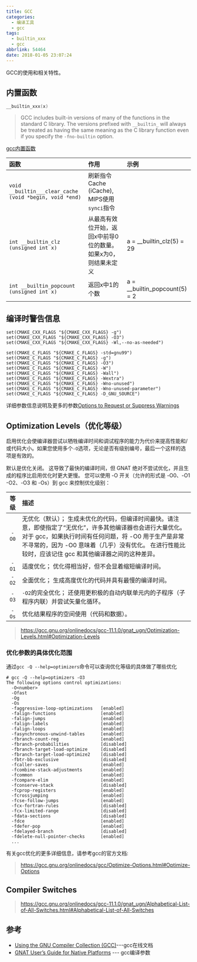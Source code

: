 ```yaml
---
title: GCC
categories:
  - 编译工具
  - gcc
tags:
  - builtin_xxx
  - gcc
abbrlink: 54464
date: 2018-01-05 23:07:24
---
```


GCC的使用和相关特性。

<!--more-->

## 内置函数

``` C
__builtin_xxx(x)
```

>GCC includes built-in versions of many of the functions in the standard C library. The versions prefixed with `__builtin_` will always be treated as having the same meaning as the C library function even if you specify the `-fno-builtin` option.


[gcc内置函数](http://gcc.gnu.org/onlinedocs/gcc/Other-Builtins.html)


| 函数                                                    | 作用                                                     | 示例                          |
|:--------------------------------------------------------|:---------------------------------------------------------|:------------------------------|
| `void __builtin___clear_cache (void *begin, void *end)` | 刷新指令Cache (iCache), MIPS使用`synci`指令              |                               |
| `int __builtin_clz (unsigned int x)`                    | 从最高有效位开始，返回x中前导0位的数量。 如果x为0，则结果未定义 | a = __builtin_clz(5) = 29 |
| `int __builtin_popcount (unsigned int x)`               | 返回x中1的个数                                           | a = __builtin_popcount(5) = 2 |


## 编译时警告信息

```
set(CMAKE_CXX_FLAGS "${CMAKE_CXX_FLAGS} -g")
set(CMAKE_CXX_FLAGS "${CMAKE_CXX_FLAGS} -O3")
set(CMAKE_CXX_FLAGS "${CMAKE_CXX_FLAGS} -Wl,--no-as-needed")

set(CMAKE_C_FLAGS "${CMAKE_C_FLAGS} -std=gnu99")
set(CMAKE_C_FLAGS "${CMAKE_C_FLAGS} -g")
set(CMAKE_C_FLAGS "${CMAKE_C_FLAGS} -O3")
set(CMAKE_C_FLAGS "${CMAKE_C_FLAGS} -W")
set(CMAKE_C_FLAGS "${CMAKE_C_FLAGS} -Wall")
set(CMAKE_C_FLAGS "${CMAKE_C_FLAGS} -Wextra")
set(CMAKE_C_FLAGS "${CMAKE_C_FLAGS} -Wno-unused")
set(CMAKE_C_FLAGS "${CMAKE_C_FLAGS} -Wno-unused-parameter")
set(CMAKE_C_FLAGS "${CMAKE_C_FLAGS} -D_GNU_SOURCE")
```
详细参数信息说明及更多的参数[Options to Request or Suppress Warnings](https://gcc.gnu.org/onlinedocs/gcc/Warning-Options.html#Warning-Options)


## Optimization Levels（优化等级）

启用优化会使编译器尝试以牺牲编译时间和调试程序的能力为代价来提高性能和/或代码大小。如果您使用多个`-O`选项，无论是否有级别编号，最后一个这样的选项是有效的。

默认是优化关闭。 这导致了最快的编译时间，但 GNAT 绝对不尝试优化，并且生成的程序比启用优化时更大更慢。 您可以使用 -O 开关（允许的形式是 -O0、-O1 -O2、-O3 和 -Os）到 gcc 来控制优化级别：

| 等级  | 描述  |
|:----:|:-----|
| `-O0`  | 无优化（默认）； 生成未优化的代码，但编译时间最快。请注意，即使指定了“无优化”，许多其他编译器也会进行大量优化。 对于 gcc，如果执行时间有任何问题，将 -O0 用于生产是非常不寻常的，因为 -O0 意味着（几乎）没有优化。 在进行性能比较时，应该记住 gcc 和其他编译器之间的这种差异。  |
| `-O1`  | 适度优化； 优化得相当好，但不会显着缩短编译时间。  |
| `-O2`  | 全面优化； 生成高度优化的代码并具有最慢的编译时间。 |
| `-O3`  | `-O2`的完全优化； 还使用更积极的自动内联单元内的子程序（子程序内联）并尝试矢量化循环。  |
| `-Os`  | 优化结果程序的空间使用（代码和数据）。  |

> https://gcc.gnu.org/onlinedocs/gcc-11.1.0/gnat_ugn/Optimization-Levels.html#Optimization-Levels

### 优化参数的具体优化范围

通过`gcc -Q --help=optimizers`命令可以查询优化等级的具体做了哪些优化

``` shell
# gcc -Q --help=optimizers -O3
The following options control optimizations:
  -O<number>                  		
  -Ofast                      		
  -Og                         		
  -Os                         		
  -faggressive-loop-optimizations 	[enabled]
  -falign-functions           		[enabled]
  -falign-jumps               		[enabled]
  -falign-labels              		[enabled]
  -falign-loops               		[enabled]
  -fasynchronous-unwind-tables 		[enabled]
  -fbranch-count-reg          		[enabled]
  -fbranch-probabilities      		[disabled]
  -fbranch-target-load-optimize 	[disabled]
  -fbranch-target-load-optimize2 	[disabled]
  -fbtr-bb-exclusive          		[disabled]
  -fcaller-saves              		[enabled]
  -fcombine-stack-adjustments 		[enabled]
  -fcommon                    		[enabled]
  -fcompare-elim              		[enabled]
  -fconserve-stack            		[disabled]
  -fcprop-registers           		[enabled]
  -fcrossjumping              		[enabled]
  -fcse-follow-jumps          		[enabled]
  -fcx-fortran-rules          		[disabled]
  -fcx-limited-range          		[disabled]
  -fdata-sections             		[disabled]
  -fdce                       		[enabled]
  -fdefer-pop                 		[enabled]
  -fdelayed-branch            		[disabled]
  -fdelete-null-pointer-checks 		[enabled]
  ...
```
有关gcc优化的更多详细信息，请参考gcc的官方文档:
> https://gcc.gnu.org/onlinedocs/gcc/Optimize-Options.html#Optimize-Options

## Compiler Switches

> https://gcc.gnu.org/onlinedocs/gcc-11.1.0/gnat_ugn/Alphabetical-List-of-All-Switches.html#Alphabetical-List-of-All-Switches

## 参考

- [Using the GNU Compiler Collection (GCC)](https://gcc.gnu.org/onlinedocs/gcc/index.html#SEC_Contents)---gcc在线文档
- [GNAT User’s Guide for Native Platforms](https://gcc.gnu.org/onlinedocs/gcc-9.4.0/gnat_ugn.pdf) --- gcc编译参数
